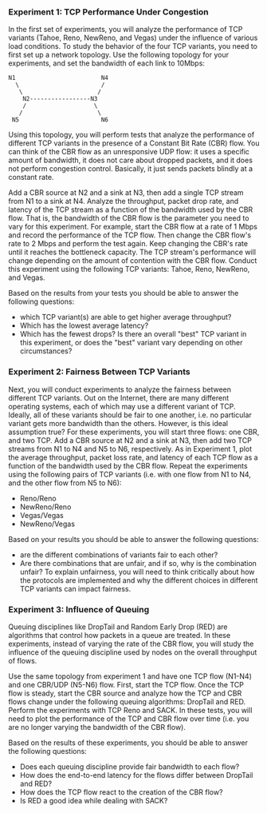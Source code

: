 ### Experiment 1: TCP Performance Under Congestion
In the first set of experiments, you will analyze the performance of TCP variants (Tahoe, Reno,
NewReno, and Vegas) under the influence of various load conditions. To study the behavior of
the four TCP variants, you need to first set up a network topology. Use the following topology for
your experiments, and set the bandwidth of each link to 10Mbps:

```
N1 						  N4
  \ 					  /
   \ 		   			 /
	N2-----------------N3
	/                   \
   /                     \
 N5                       N6
```

Using this topology, you will perform tests that analyze the performance of different TCP
variants in the presence of a Constant Bit Rate (CBR) flow. You can think of the CBR flow as an
unresponsive UDP flow: it uses a specific amount of bandwidth, it does not care about dropped
packets, and it does not perform congestion control. Basically, it just sends packets blindly at a
constant rate.

Add a CBR source at N2 and a sink at N3, then add a single TCP stream from N1 to a sink at
N4. Analyze the throughput, packet drop rate, and latency of the TCP stream as a function of
the bandwidth used by the CBR flow. That is, the bandwidth of the CBR flow is the parameter
you need to vary for this experiment. For example, start the CBR flow at a rate of 1 Mbps and
record the performance of the TCP flow. Then change the CBR flow's rate to 2 Mbps and
perform the test again. Keep changing the CBR's rate until it reaches the bottleneck capacity.
The TCP stream's performance will change depending on the amount of contention with the
CBR flow. Conduct this experiment using the following TCP variants: Tahoe, Reno, NewReno,
and Vegas.

Based on the results from your tests you should be able to answer the following questions:

- which TCP variant(s) are able to get higher average throughput? 
- Which has the lowest average latency? 
- Which has the fewest drops? Is there an overall "best" TCP variant in this experiment, or does the "best" variant vary depending on other circumstances?

### Experiment 2: Fairness Between TCP Variants
Next, you will conduct experiments to analyze the fairness between different TCP variants. Out
on the Internet, there are many different operating systems, each of which may use a different
variant of TCP. Ideally, all of these variants should be fair to one another, i.e. no particular
variant gets more bandwidth than the others. However, is this ideal assumption true?
For these experiments, you will start three flows: one CBR, and two TCP. Add a CBR source at
N2 and a sink at N3, then add two TCP streams from N1 to N4 and N5 to N6, respectively. As in
Experiment 1, plot the average throughput, packet loss rate, and latency of each TCP flow as a
function of the bandwidth used by the CBR flow. Repeat the experiments using the following
pairs of TCP variants (i.e. with one flow from N1 to N4, and the other flow from N5 to N6):

- Reno/Reno
- NewReno/Reno
- Vegas/Vegas
- NewReno/Vegas

Based on your results you should be able to answer the following questions: 

- are the different combinations of variants fair to each other? 
- Are there combinations that are unfair, and if so, why is the combination unfair? To explain unfairness, you will need to think critically about how the protocols are implemented and why the different choices in different TCP variants can impact fairness.

### Experiment 3: Influence of Queuing
Queuing disciplines like DropTail and Random Early Drop (RED) are algorithms that control how
packets in a queue are treated. In these experiments, instead of varying the rate of the CBR
flow, you will study the influence of the queuing discipline used by nodes on the overall
throughput of flows.

Use the same topology from experiment 1 and have one TCP flow (N1-N4) and one CBR/UDP
(N5-N6) flow. First, start the TCP flow. Once the TCP flow is steady, start the CBR source and
analyze how the TCP and CBR flows change under the following queuing algorithms: DropTail
and RED. Perform the experiments with TCP Reno and SACK. In these tests, you will need to
plot the performance of the TCP and CBR flow over time (i.e. you are no longer varying the
bandwidth of the CBR flow).

Based on the results of these experiments, you should be able to answer the following
questions:

- Does each queuing discipline provide fair bandwidth to each flow?
- How does the end-to-end latency for the flows differ between DropTail and RED?
- How does the TCP flow react to the creation of the CBR flow?
- Is RED a good idea while dealing with SACK?